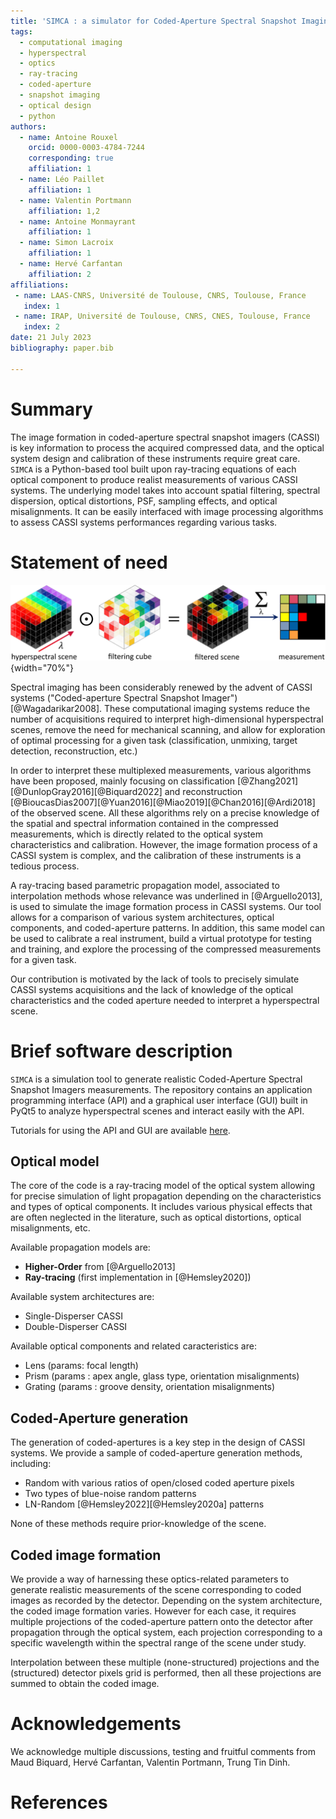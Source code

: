 ```yaml
---
title: 'SIMCA : a simulator for Coded-Aperture Spectral Snapshot Imaging (CASSI)'
tags:
  - computational imaging
  - hyperspectral
  - optics
  - ray-tracing
  - coded-aperture
  - snapshot imaging
  - optical design
  - python
authors:
  - name: Antoine Rouxel
    orcid: 0000-0003-4784-7244
    corresponding: true 
    affiliation: 1
  - name: Léo Paillet
    affiliation: 1
  - name: Valentin Portmann
    affiliation: 1,2
  - name: Antoine Monmayrant
    affiliation: 1
  - name: Simon Lacroix
    affiliation: 1
  - name: Hervé Carfantan
    affiliation: 2
affiliations:
 - name: LAAS-CNRS, Université de Toulouse, CNRS, Toulouse, France
   index: 1
 - name: IRAP, Université de Toulouse, CNRS, CNES, Toulouse, France
   index: 2
date: 21 July 2023
bibliography: paper.bib

---
```


# Summary

The image formation in coded-aperture spectral snapshot imagers (CASSI) is key information to process the acquired compressed data, and the optical system design and calibration of these instruments require great care.  
`SIMCA` is a Python-based tool built upon ray-tracing equations of each optical component to produce realist measurements of various CASSI systems.
The underlying model takes into account spatial filtering, spectral dispersion, optical distortions, PSF, sampling effects, and optical misalignments.
It can be easily interfaced with image processing algorithms to assess CASSI systems performances regarding various tasks.

# Statement of need
![Working principle of a Double-Disperser CASSI.\label{fig:DD-CASSI}](DD-CASSI.png){width="70%"}

Spectral imaging has been considerably renewed by the advent of CASSI systems ("Coded-aperture Spectral Snapshot Imager") [@Wagadarikar2008]. 
These computational imaging systems reduce the number of acquisitions required to interpret high-dimensional hyperspectral scenes, remove the need for mechanical scanning, and allow for exploration of optimal processing for a given task (classification, unmixing, target detection, reconstruction, etc.) 


In order to interpret these multiplexed measurements, various algorithms have been proposed, mainly focusing on classification [@Zhang2021][@DunlopGray2016][@Biquard2022] and reconstruction [@BioucasDias2007][@Yuan2016][@Miao2019][@Chan2016][@Ardi2018] of the observed scene.
All these algorithms rely on a precise knowledge of the spatial and spectral information contained in the compressed measurements, which is directly related to the optical system characteristics and calibration.
However, the image formation process of a CASSI system is complex, and the calibration of these instruments is a tedious process.

A ray-tracing based parametric propagation model, associated to interpolation methods whose relevance was underlined in [@Arguello2013], is used to simulate the image formation process in CASSI systems.
Our tool allows for a comparison of various system architectures, optical components, and coded-aperture patterns.
In addition, this same model can be used to calibrate a real instrument, build a virtual prototype for testing and training, and explore the processing of the compressed measurements for a given task.

Our contribution is motivated by the lack of tools to precisely simulate CASSI systems acquisitions and the lack of knowledge of the optical characteristics and the coded aperture needed to interpret a hyperspectral scene.

# Brief software description

`SIMCA` is a simulation tool to generate realistic Coded-Aperture Spectral Snapshot Imagers measurements.
The repository contains an application programming interface (API) and a graphical user interface (GUI) built in PyQt5 to analyze hyperspectral scenes and interact easily with the API.

Tutorials for using the API and GUI are available [here](https://a-rouxel.github.io/simca/).

## Optical model
The core of the code is a ray-tracing model of the optical system allowing for precise simulation of light propagation depending on the characteristics and types of optical components.
It includes various physical effects that are often neglected in the literature, such as optical distortions, optical misalignments, etc.

Available propagation models are:

- **Higher-Order** from [@Arguello2013]
- **Ray-tracing** (first implementation in [@Hemsley2020])

Available system architectures are:

- Single-Disperser CASSI
- Double-Disperser CASSI

Available optical components and related caracteristics are:

- Lens (params: focal length)
- Prism (params : apex angle, glass type, orientation misalignments)
- Grating (params : groove density, orientation misalignments)

## Coded-Aperture generation

The generation of coded-apertures is a key step in the design of CASSI systems.
We provide a sample of coded-aperture generation methods, including:

- Random with various ratios of open/closed coded aperture pixels
- Two types of blue-noise random patterns
- LN-Random [@Hemsley2022][@Hemsley2020a] patterns

None of these methods require prior-knowledge of the scene.

## Coded image formation
  
We provide a way of harnessing these optics-related parameters to generate realistic measurements of the scene corresponding to coded images as recorded by the detector.
Depending on the system architecture, the coded image formation varies.
However for each case, it requires multiple projections of the coded-aperture pattern onto the detector after propagation through the optical system, each projection corresponding to a specific wavelength within the spectral range of the scene under study.

Interpolation between these multiple (none-structured) projections and the (structured) detector pixels grid is performed, then all these projections are summed to obtain the coded image.


# Acknowledgements

We acknowledge multiple discussions, testing and fruitful comments from Maud Biquard, Hervé Carfantan, Valentin Portmann, Trung Tin Dinh.

# References
